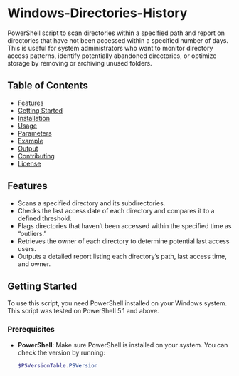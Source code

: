 # Windows-Directories-History

PowerShell script to scan directories within a specified path and report on directories that have not been accessed within a specified number of days. This is useful for system administrators who want to monitor directory access patterns, identify potentially abandoned directories, or optimize storage by removing or archiving unused folders.

## Table of Contents

- [Features](#features)
- [Getting Started](#getting-started)
- [Installation](#installation)
- [Usage](#usage)
- [Parameters](#parameters)
- [Example](#example)
- [Output](#output)
- [Contributing](#contributing)
- [License](#license)

## Features

- Scans a specified directory and its subdirectories.
- Checks the last access date of each directory and compares it to a defined threshold.
- Flags directories that haven’t been accessed within the specified time as “outliers.”
- Retrieves the owner of each directory to determine potential last access users.
- Outputs a detailed report listing each directory’s path, last access time, and owner.

## Getting Started

To use this script, you need PowerShell installed on your Windows system. This script was tested on PowerShell 5.1 and above.

### Prerequisites

- **PowerShell**: Make sure PowerShell is installed on your system. You can check the version by running:
  
  ```powershell
  $PSVersionTable.PSVersion

